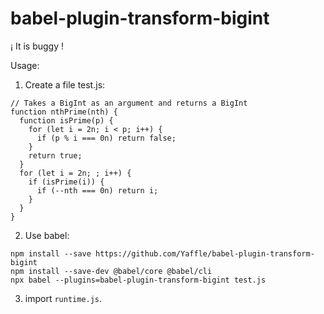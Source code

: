 # babel-plugin-transform-bigint

¡ It is buggy !

Usage:

1. Create a file test.js:
```
// Takes a BigInt as an argument and returns a BigInt
function nthPrime(nth) {
  function isPrime(p) {
    for (let i = 2n; i < p; i++) {
      if (p % i === 0n) return false;
    }
    return true;
  }
  for (let i = 2n; ; i++) {
    if (isPrime(i)) {
      if (--nth === 0n) return i;
    }
  }
}
```

2. Use babel:
```
npm install --save https://github.com/Yaffle/babel-plugin-transform-bigint
npm install --save-dev @babel/core @babel/cli
npx babel --plugins=babel-plugin-transform-bigint test.js
```

3. import `runtime.js`.
